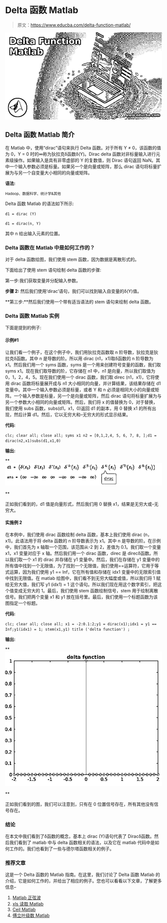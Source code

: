 # Delta 函数 Matlab

> 原文：<https://www.educba.com/delta-function-matlab/>

![Delta Function Matlab](img/5b0f74c58eb87fee89152e48104044da.png)



## Delta 函数 Matlab 简介

在 Matlab 中，使用“dirac”语句来执行 Delta 函数。对于所有 Y ≠ 0，该函数的值为 0，Y = 0 时的∞称为狄拉克δ函数δ(Y)。Dirac delta 函数对非标量输入进行元素级操作。如果输入是具有非零虚部的 Y 的复数值，则 Dirac 语句返回 NaN。其中一个输入参数必须是标量。如果另一个是向量或矩阵，那么 dirac 语句将标量扩展为与另一个自变量大小相同的向量或矩阵。

**语法:**

<small>Hadoop、数据科学、统计学&其他</small>

Delta 函数 Matlab 的语法如下所示:

`d1 = dirac (Y)`

`d1 = dirac(n, Y)`

其中 n 给出输入元素的位置。

### Delta 函数在 Matlab 中是如何工作的？

对于 delta 函数绘图，我们使用 stem 函数，因为数据是离散形式的。

下面给出了使用 stem 语句绘制 delta 函数的步骤:

第一步:我们获取变量并分配输入参数。

**步骤 2:** 然后我们使用‘dirac’语句，我们可以找到输入自变量的δ(Y)值。

**第三步:**然后我们使用一个带有适当语法的 stem 语句来绘制 delta 函数。

### Delta 函数 Matlab 实例

下面是提到的例子:

#### 示例#1

让我们看一个例子，在这个例子中，我们用狄拉克函数取 n 阶导数，狄拉克是狄拉克δ函数。其中 n 是导数的阶。所以用 dirac (n1，x1)取δ函数的 n 阶导数为 x1。然后我们用一个 syms 函数，syms 是一个用来创建符号变量的函数，我们取 syms x1。现在我们取导数的阶，它存储在 n1 中，n1 是向量，所以我们取值为 0，1，2，4，5。现在我们使用一个 dirac 函数，我们取 direc (n1，x1)，它将使用 dirac 函数将标量展开成与 n1 大小相同的向量，并计算结果，该结果存储在 d1 变量中。其中一个输入参数必须是标量，或者 Y 和 n 必须是相同大小的向量或矩阵。一个输入参数是标量，另一个是向量或矩阵，然后 dirac 语句将标量扩展为与另一个参数大小相同的向量或矩阵。然后，我们将 x 的值替换为 0，对于替换，我们使用 subs 函数，subs(d1，x1，0)返回 d1 的副本，用 0 替换 x1 的所有出现，然后计算 d1。然后，它以无穷大和–无穷大的形式显示结果。

**代码:**

`clc;
clear all;
close all;
syms x1
n2 = [0,1,2,4, 5, 6, 7, 8, ];d1 = dirac(n2,x1)subs(d1,x1,0)`

**输出:**

**![Delta Function Matlab 1](img/7ebd550bb9f0693bfa0a1f78ff255b8c.png)

** 

正如我们看到的，d1 值是向量形式，然后我们用 0 替换 x1，结果是无穷大或–无穷大。

#### 实施例 2

在本例中，我们使用 dirac 函数绘制 delta 函数，基本上我们使用 dirac (n，x1)。此语法用于将 delta 函数的 n 阶导数表示为 x1。其中 n 是导数的阶。在示例中，我们首先为 x 轴取一个范围，该范围从-2 到 2，差值为 0.1。我们取一个变量 x1，x1 变量对应于 x 轴。然后我们用一个 dirac 函数，direc 是 direcδ函数。所以我们取一个 x1 的 dirac 并存储在 y1 变量中。然后，我们在存储在 y1 变量中的所有值中找到一个无限值，为了找到一个无限值，我们使用==运算符，它用于等式运算，因为我们使用 y1 == Inf，它在所有值和存储在 idx1 变量中的无限索引值中找到无限值。在 matlab 绘图中，我们看不到无穷大幅度或值，所以我们将 1 赋给无穷大值，我们写 y1 (idx1) = 1 这个语句。所以我们现在用这个数字索引，把这个值变成无穷大的 1。最后，我们使用 stem 函数绘制信号，stem 用于绘制离散信号。我们把两个变量 x1 和 y1 放在括号里。最后，我们使用一个标题函数为该图指定一个标题。

**代码:**

`clc;
clear all;
close all;
x1 = -2:0.1:2;y1 = dirac(x1);idx1 = y1 == Inf;y1(idx1) = 1; stem(x1,y1)
title ('delta function') ;`

**输出:**

**![Delta Function Matlab 2JPG](img/e9f3313bcbe773aa2cecd124abed5a97.png)

** 

正如我们看到的图，我们可以注意到，只有在 0 位置信号存在，所有其他没有信号存在。

### 结论

在本文中我们看到了δ函数的概念，基本上 dirac (Y)语句代表了 Diracδ函数。然后我们看到了 matlab 中与 delta 函数相关的语法，以及它在 matlab 代码中是如何工作的。我们也看到了一些与德尔塔函数相关的例子。

### 推荐文章

这是一个 Delta 函数的 Matlab 指南。在这里，我们讨论了 Delta 函数 Matlab 的介绍，它是如何工作的，并给出了相应的例子。您也可以看看以下文章，了解更多信息–

1.  [Matlab 正弦波](https://www.educba.com/matlab-sine-wave/)
2.  [xls 读取 Matlab](https://www.educba.com/xlsread-matlab/)
3.  [Ceil Matlab](https://www.educba.com/ceil-matlab/)
4.  [傅立叶级数 Matlab](https://www.educba.com/fourier-series-matlab/)





